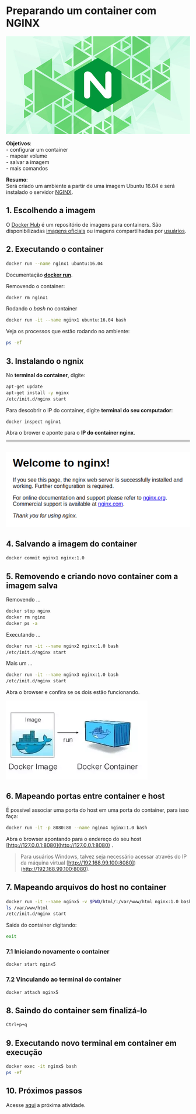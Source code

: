 # Preparando um container com NGINX

![NGINX](../imgs/nginx.jpg "NGINX")

**Objetivos**:  
    - configurar um container  
    - mapear volume  
    - salvar a imagem  
    - mais comandos  

**Resumo**:  
Será criado um ambiente a partir de uma imagem Ubuntu 16.04 e será instalado o servidor [NGINX](https://www.nginx.com/). 

## 1. Escolhendo a imagem

O [Docker Hub](https://hub.docker.com/) é um repositório de imagens para containers. São disponibilizadas [imagens oficiais](https://docs.docker.com/docker-hub/official_repos/) ou imagens compartilhadas por [usuários](https://hub.docker.com/u/vconrado).

## 2. Executando o container 

```bash
docker run --name nginx1 ubuntu:16.04
```
Documentação [**docker run**](https://docs.docker.com/engine/reference/commandline/run/).

Removendo o container:
```bash
docker rm nginx1
```

Rodando o *bash* no container 
```bash
docker run -it --name nginx1 ubuntu:16.04 bash
```

Veja os processos que estão rodando no ambiente:
```bash
ps -ef
```

## 3. Instalando o ngnix
No **terminal do container**, digite: 
```bash
apt-get update
apt-get install -y nginx
/etc/init.d/nginx start
```

Para descobrir o IP do container, digite **terminal do seu computador**:
```bash
docker inspect nginx1
```

Abra o brower e aponte para o **IP do container nginx**.


---
![Welcome nginx!](../imgs/welcome_nginx.png "Welcome nginx!")
---


## 4. Salvando a imagem do container
```bash
docker commit nginx1 nginx:1.0
```

## 5. Removendo e criando novo container com a imagem salva

Removendo ...
```bash
docker stop nginx
docker rm nginx
docker ps -a
```

Executando ...
```bash
docker run -it --name nginx2 nginx:1.0 bash
/etc/init.d/nginx start
```

Mais um ...
```bash
docker run -it --name nginx3 nginx:1.0 bash
/etc/init.d/nginx start
```

Abra o browser e confira se os dois estão funcionando.

![Image container](../imgs/image_container.png "Image container")


## 6. Mapeando portas entre container e host

É possível associar uma porta do host em uma porta do container, para isso faça:

````bash
docker run -it -p 8080:80 --name nginx4 nginx:1.0 bash
````
Abra o browser apontando para o endereço do seu host [http://127.0.0.1:8080](http://127.0.0.1:8080)	.
> Para usuários Windows, talvez seja necessário acessar através do IP da máquina virtual [http://192.168.99.100:8080])(http://192.168.99.100:8080).

## 7. Mapeando arquivos do host no container
```bash
docker run -it --name nginx5 -v $PWD/html/:/var/www/html nginx:1.0 bash
ls /var/www/html
/etc/init.d/nginx start
```

Saida do container digitando:
```bash
exit
```

### 7.1 Iniciando novamente o container
```bash
docker start nginx5
```

### 7.2 Vinculando ao terminal do container
```bash
docker attach nginx5
```

## 8. Saindo do container sem finalizá-lo
```bash
Ctrl+p+q
```

## 9. Executando novo terminal em container em execução
```bash
docker exec -it nginx5 bash
ps -ef
```

## 10. Próximos passos

Acesse [aqui](03-dockerfile.md) a próxima atividade.


